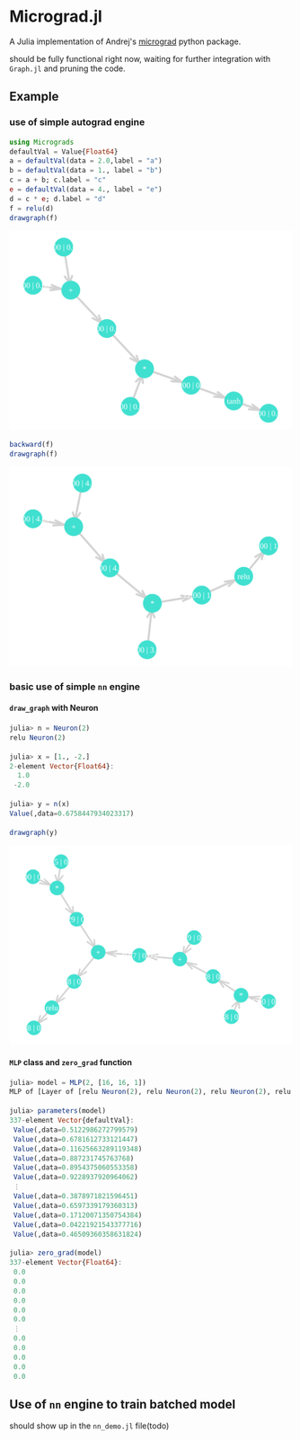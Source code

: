 # Micrograd.jl

A Julia implementation of Andrej's [micrograd](https://github.com/karpathy/micrograd) python package.

should be fully functional right now, waiting for further integration with `Graph.jl` and pruning the code. 

## Example 
### use of simple autograd engine


```Julia
using Micrograds
defaultVal = Value{Float64}
a = defaultVal(data = 2.0,label = "a")
b = defaultVal(data = 1., label = "b")
c = a + b; c.label = "c"
e = defaultVal(data = 4., label = "e")
d = c * e; d.label = "d"
f = relu(d)
drawgraph(f)
```
![simple_graph](./simple_graph.svg)

```Julia
backward(f)
drawgraph(f)
```
![grad_plot](./grad_plot.svg)

### basic use of simple `nn` engine 
#### `draw_graph` with Neuron
```Julia
julia> n = Neuron(2)
relu Neuron(2)

julia> x = [1., -2.]
2-element Vector{Float64}:
  1.0
 -2.0

julia> y = n(x)
Value(,data=0.6758447934023317)

drawgraph(y)
```
![gout](./gout.svg)


#### `MLP` class and `zero_grad` function
```Julia
julia> model = MLP(2, [16, 16, 1])
MLP of [Layer of [relu Neuron(2), relu Neuron(2), relu Neuron(2), relu Neuron(2), relu Neuron(2), relu Neuron(2), relu Neuron(2), relu Neuron(2), relu Neuron(2), relu Neuron(2), relu Neuron(2), relu Neuron(2), relu Neuron(2), relu Neuron(2), relu Neuron(2), relu Neuron(2)], Layer of [relu Neuron(16), relu Neuron(16), relu Neuron(16), relu Neuron(16), relu Neuron(16), relu Neuron(16), relu Neuron(16), relu Neuron(16), relu Neuron(16), relu Neuron(16), relu Neuron(16), relu Neuron(16), relu Neuron(16), relu Neuron(16), relu Neuron(16), relu Neuron(16)], Layer of [Linear Neuron(16)]]

julia> parameters(model)
337-element Vector{defaultVal}:
 Value(,data=0.5122986272799579)
 Value(,data=0.6781612733121447)
 Value(,data=0.11625663289119348)
 Value(,data=0.887231745763768)
 Value(,data=0.8954375060553358)
 Value(,data=0.9228937920964062)
 ⋮
 Value(,data=0.3878971821596451)
 Value(,data=0.6597339179360313)
 Value(,data=0.17120071350754384)
 Value(,data=0.04221921543377716)
 Value(,data=0.46509360358631824)

julia> zero_grad(model)
337-element Vector{Float64}:
 0.0
 0.0
 0.0
 0.0
 0.0
 0.0
 ⋮
 0.0
 0.0
 0.0
 0.0
 0.0
 ```


## Use of `nn` engine to train batched model
should show up in the `nn_demo.jl` file(todo)